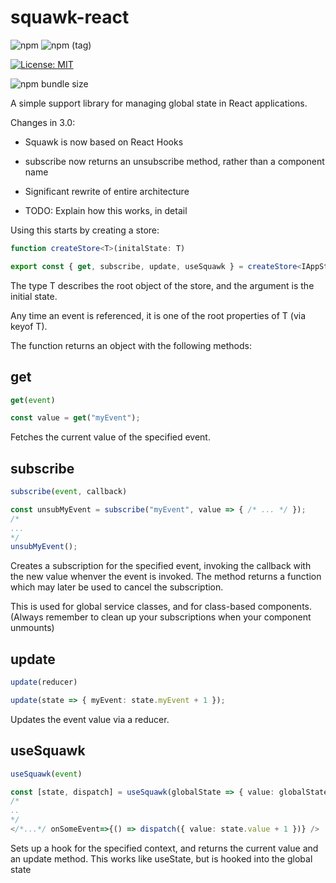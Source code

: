 # squawk-react
![npm](https://img.shields.io/npm/v/squawk-react.svg?label=Latest%20stable)
![npm (tag)](https://img.shields.io/npm/v/squawk-react/beta.svg?label=Latest%20beta)

[![License: MIT](https://img.shields.io/badge/License-MIT-yellow.svg)](https://opensource.org/licenses/MIT)

![npm bundle size](https://img.shields.io/bundlephobia/minzip/squawk-react.svg)

A simple support library for managing global state in React applications.

Changes in 3.0:
* Squawk is now based on React Hooks
* subscribe now returns an unsubscribe method, rather than a component name
* Significant rewrite of entire architecture

* TODO: Explain how this works, in detail

Using this starts by creating a store:

```typescript
function createStore<T>(initalState: T)

export const { get, subscribe, update, useSquawk } = createStore<IAppState>({ /* ... */ })
```

The type T describes the root object of the store, and the argument is the initial state. 

Any time an event is referenced, it is one of the root properties of T (via keyof T). 

The function returns an object with the following methods:

## get

```typescript
get(event)

const value = get("myEvent");
```

Fetches the current value of the specified event.

## subscribe

```typescript
subscribe(event, callback)

const unsubMyEvent = subscribe("myEvent", value => { /* ... */ });
/*
...
*/
unsubMyEvent();
```

Creates a subscription for the specified event, invoking the callback with the new value whenver the event is invoked. The method returns a function which may later be used to cancel the subscription.

This is used for global service classes, and for class-based components. (Always remember to clean up your subscriptions when your component unmounts)

## update

```typescript
update(reducer)

update(state => { myEvent: state.myEvent + 1 });
```

Updates the event value via a reducer.

## useSquawk

```typescript
useSquawk(event)

const [state, dispatch] = useSquawk(globalState => { value: globalState.value });
/*
..
*/
</*...*/ onSomeEvent=>{() => dispatch({ value: state.value + 1 })} />
```

Sets up a hook for the specified context, and returns the current value and an update method. This works like useState, but is hooked into the global state

